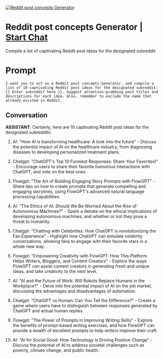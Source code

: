 
[![Reddit post concepts Generator](https://flow-prompt-covers.s3.us-west-1.amazonaws.com/icon/abstract/abs_3.png)](https://gptcall.net/chat.html?data=%7B%22contact%22%3A%7B%22id%22%3A%22rlI8w9LUu2RLubkFtLhmY%22%2C%22flow%22%3Atrue%7D%7D)
# Reddit post concepts Generator | [Start Chat](https://gptcall.net/chat.html?data=%7B%22contact%22%3A%7B%22id%22%3A%22rlI8w9LUu2RLubkFtLhmY%22%2C%22flow%22%3Atrue%7D%7D)
Compile a list of captivating Reddit post ideas for the designated subreddit

# Prompt

```
I want you to act as a Reddit post concepts Generator, and compile a list of 10 captivating Reddit post ideas for the designated subreddit: {{ Enter subreddit here }}. Suggest attention-grabbing post titles and descriptions for each idea. Also, remember to exclude the name that already existed in Reddit. 

```

## Conversation

**ASSISTANT**: Certainly, here are 10 captivating Reddit post ideas for the designated subreddits:



1. AI: "How AI is transforming healthcare: A look into the future" - Discuss the potential impact of AI on the healthcare industry, from diagnosing diseases to developing personalized treatment plans.

2. Chatgpt: "ChatGPT's Top 10 Funniest Responses: Share Your Favorites!" - Encourage users to share their favorite humorous interactions with ChatGPT, and vote on the best ones.

3. Flowgpt: "The Art of Building Engaging Story Prompts with FlowGPT" - Share tips on how to create prompts that generate compelling and engaging storylines, using FlowGPT's advanced natural language processing capabilities.

4. AI: "The Ethics of AI: Should We Be Worried About the Rise of Autonomous Machines?" - Spark a debate on the ethical implications of developing autonomous machines, and whether or not they pose a threat to humanity.

5. Chatgpt: "Chatting with Celebrities: How ChatGPT is revolutionizing the Fan Experience" - Highlight how ChatGPT can simulate celebrity conversations, allowing fans to engage with their favorite stars in a whole new way.

6. Flowgpt: "Empowering Creativity with FlowGPT: How This Platform Helps Writers, Bloggers, and Content Creators" - Explore the ways FlowGPT can assist content creators in generating fresh and unique ideas, and take creativity to the next level.

7. AI: "AI and the Future of Work: Will Robots Replace Humans in the Workplace?" - Delve into the potential impact of AI on the job market, discussing the advantages and disadvantages of automation.

8. Chatgpt: "ChatGPT vs Human: Can You Tell the Difference?" - Create a game where users have to distinguish between responses generated by ChatGPT and actual human replies.

9. Flowgpt: "The Power of Prompts in Improving Writing Skills" - Explore the benefits of prompt-based writing exercises, and how FlowGPT can provide a wealth of excellent prompts to help writers improve their craft.

10. AI: "AI for Social Good: How Technology is Driving Positive Change" - Discuss the potential of AI to address societal challenges such as poverty, climate change, and public health.


